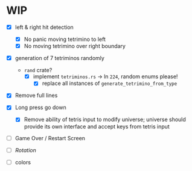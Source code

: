 # WIP

- [x] left & right hit detection
  - [x] No panic moving tetrimino to left
  - [x] No moving tetrimino over right boundary
- [x] generation of 7 tetriminos randomly

  - `rand` crate?
    - [x] implement `tetriminos.rs` -> ln `224`, random enums please!
      - [x] replace all instances of `generate_tetrimino_from_type`

- [x] Remove full lines
- [x] Long press go down
  - [x] Remove ability of tetris input to modify universe; universe should provide its own interface and accept keys from tetris input
- [ ] Game Over / Restart Screen
- [ ] _Rotation_

- [ ] colors

